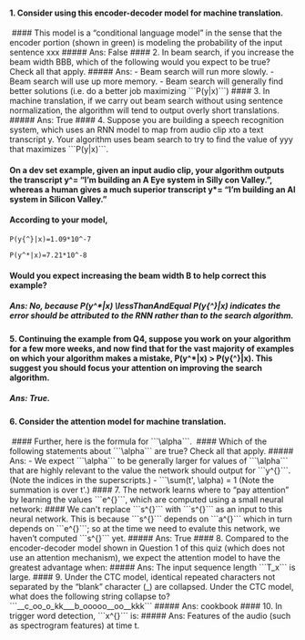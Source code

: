 #### 1. Consider using this encoder-decoder model for machine translation.
<img src="https://d3c33hcgiwev3.cloudfront.net/imageAssetProxy.v1/qXy2GwVdEeirxApwydYI3g_563d74fd24e481f841070e81da7ee0aa_Screen-Shot-2018-01-29-at-5.33.03-PM.png?expiry=1563926400000&amp;hmac=gAJ7haoPeMmQqxo-xJJBXYnWbbcvQlUijFdca4zbW9s" alt="" >
#### This model is a “conditional language model” in the sense that the encoder portion (shown in green) is modeling the probability of the input sentence xxx
##### Ans: False
#### 2. In beam search, if you increase the beam width BBB, which of the following would you expect to be true? Check all that apply.
##### Ans: 
- Beam search will run more slowly.
- Beam search will use up more memory.
- Beam search will generally find better solutions (i.e. do a better job maximizing ```P(y|x)```)
#### 3. In machine translation, if we carry out beam search without using sentence normalization, the algorithm will tend to output overly short translations. 
##### Ans: True
#### 4. Suppose you are building a speech recognition system, which uses an RNN model to map from audio clip xto a text transcript y. Your algorithm uses beam search to try to find the value of yyy that maximizes ```P(y|x)```.

#### On a dev set example, given an input audio clip, your algorithm outputs the transcript y^= “I’m building an A Eye system in Silly con Valley.”, whereas a human gives a much superior transcript y*= “I’m building an AI system in Silicon Valley.”
#### According to your model,
```
P(y{^}|x)=1.09*10^-7

P(y^*|x)=7.21*10^-8
```
#### Would you expect increasing the beam width B to help correct this example?
##### Ans: No, because P(y^*|x) \lessThanAndEqual P(y{^}|x) indicates the error should be attributed to the RNN rather than to the search algorithm.
#### 5. Continuing the example from Q4, suppose you work on your algorithm for a few more weeks, and now find that for the vast majority of examples on which your algorithm makes a mistake, P(y^*|x) > P(y{^}|x). This suggest you should focus your attention on improving the search algorithm.
##### Ans: True.
#### 6. Consider the attention model for machine translation.
<img src="https://d3c33hcgiwev3.cloudfront.net/imageAssetProxy.v1/ZdQLWgVeEei_ZQ6W1G11dA_5ea60f98993ef910d93aaf10c16c4cc9_Screen-Shot-2018-01-29-at-5.38.58-PM.png?expiry=1563926400000&amp;hmac=JVi5YxIgx3eBmorgo1QECAlAHFOXwlUMqgzgPI9JqnA" alt="">
#### Further, here is the formula for ```\alpha<t,t'>```.
<img src="https://d3c33hcgiwev3.cloudfront.net/imageAssetProxy.v1/kBdw_AVeEeiIOArs7r1YtA_da38112b640e4901fbbf692a9e6611be_Screen-Shot-2018-01-29-at-5.39.03-PM.png?expiry=1563926400000&amp;hmac=EEG6vOweWSO-y3oDJ_Kbf508nZqICbAyXkL6N8chbJQ" alt="" >
#### Which of the following statements about ```\alpha<t,t'>``` are true? Check all that apply.
##### Ans: 
- We expect ```\alpha<t,t'>``` to be generally larger for values of ```\alpha<t'>``` that are highly relevant to the value the network should output for ```y^{<t>}```. (Note the indices in the superscripts.)
- ```\sum(t', \alpha<t,t'>) = 1 (Note the summation is over t'.)
#### 7. The network learns where to “pay attention” by learning the values ```e^{<t,t’>}```, which are computed using a small neural network:
#### We can't replace ```s^{<t-1>}``` with ```s^{<t>}``` as an input to this neural network. This is because ```s^{<t>}``` depends on ```a^{<t,t’>}``` which in turn depends on ```e^{<t,t’>}```; so at the time we need to evalute this network, we haven’t computed ```s^{<t>}``` yet.
##### Ans: True
#### 8. Compared to the encoder-decoder model shown in Question 1 of this quiz (which does not use an attention mechanism), we expect the attention model to have the greatest advantage when:
##### Ans: The input sequence length ```T_x``` is large. 
#### 9. Under the CTC model, identical repeated characters not separated by the “blank” character (_) are collapsed. Under the CTC model, what does the following string collapse to?
```__c_oo_o_kk___b_ooooo__oo__kkk```
##### Ans: cookbook
#### 10. In trigger word detection, ```x^{<t>}``` is:
##### Ans: Features of the audio (such as spectrogram features) at time t.